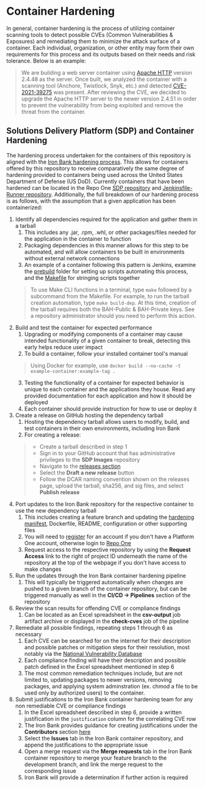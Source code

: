 # Container Hardening

In general, container hardening is the process of utilizing container
scanning tools to detect possible CVEs (Common Vulnerabilities & Exposures) 
and remediating them to minimize the attack surface of a container. 
Each individual, organization, or other entity may form their own requirements 
for this process and its outputs based on their needs and risk tolerance.
Below is an example:

> We are building a web server container using [Apache HTTP](https://httpd.apache.org/) version 2.4.48 as the server. 
> Once built, we analyzed the container with a scanning tool (Anchore, Twistlock, Snyk, etc.) 
> and detected [CVE-2021-39275](https://nvd.nist.gov/vuln/detail/CVE-2021-39275) was present. 
> After reviewing the CVE, we decided to upgrade the Apache HTTP server to the newer version 2.4.51 
> in order to prevent the vulnerability from being exploited and remove the threat from the container.

## Solutions Delivery Platform (SDP) and Container Hardening

The hardening process undertaken for the containers of this repository is 
aligned with the [Iron Bank hardening process](https://repo1.dso.mil/dsop/dccscr/-/tree/master). 
This allows for containers offered by this repository to receive comparatively 
the same degree of hardening provided to containers being used across the 
United States Department of Defense (US DoD).
Currently containers that have been hardened can be located in the 
Repo One [SDP repository](https://repo1.dso.mil/dsop/solutions-delivery-platform) and
[Jenkinsfile-Runner repository](https://repo1.dso.mil/dsop/opensource/jenkins/jenkinsfile-runner). 
Additionally, the full breakdown of our hardening process is as follows, 
with the assumption that a given application has been containerized:

1. Identify all dependencies required for the application and gather them in a tarball
    1. This includes any .jar, .rpm, .whl, or other packages/files needed for the application in the container to function
    2. Packaging dependencies in this manner allows for this step to be automated,
    and will allow containers to be built in environments without external network connections
    3. An example of a container following this pattern is Jenkins, examine the [prebuild](/jenkins/kubernetes/prebuild/) 
    folder for setting up scripts automating this process, 
    and the [Makefile](/jenkins/kubernetes/Makefile/) for stringing scripts together
    > To use Make CLI functions in a terminal, type `make`
    > followed by a subcommand from the Makefile.
    > For example, to run the tarball creation automation, type `make build-dep`.
    > At this time, creation of the tarball requires both the BAH-Public & BAH-Private keys.
    > See a repository administrator should you need to perform this action.
2. Build and test the container for expected performance
    1. Upgrading or modifying components of a container may cause intended functionality 
    of a given container to break, detecting this early helps reduce user impact
    2. To build a container, follow your installed container tool's manual
    > Using Docker for example, use `docker build --no-cache -t example-container:example-tag .`
    3. Testing the functionality of a container for expected behavior 
    is unique to each container and the applications they house. 
    Read any provided documentation for each application and how it should be deployed
    4. Each container should provide instruction for how to use or deploy it
3. Create a release on GitHub hosting the dependency tarball
    1. Hosting the dependency tarball allows users to modify, build, and 
    test containers in their own environments, including Iron Bank
    2. For creating a release:
    > - Create a tarball described in step 1
    > - Sign in to your GitHub account that has administrative privileges to the **SDP Images** repository
    > - Navigate to the [releases section](https://github.com/boozallen/sdp-images/releases)
    > - Select the **Draft a new release** button
    > - Follow the DCAR naming convention shown on the releases page, upload the tarball, sha256, and sig files, and select **Publish release**
4. Port updates to the Iron Bank repository for the respective container to use the new dependency tarball
    1. This includes creating a feature branch and updating the 
    [hardening manifest](https://repo1.dso.mil/dsop/dccscr/-/tree/master/hardening%20manifest), 
    Dockerfile, README, configuration or other supporting files
    2. You will need to [register](https://login.dso.mil/auth/realms/baby-yoda/protocol/openid-connect/registrations?client_id=account&response_type=code)
    for an account if you don't have a Platform One account, 
    otherwise login to [Repo One](https://repo1.dso.mil/)
    3. Request access to the respective repository by using the **Request Access** link
    to the right of project ID underneath the name of the repository 
    at the top of the webpage if you don't have access to make changes
5. Run the updates through the Iron Bank container hardening pipeline
    1. This will typically be triggered automatically when changes are pushed to a 
    given branch of the container repository, but can be triggered manually as well 
    in the **CI/CD -> Pipelines** section of the repository
6. Review the scan results for offending CVE or compliance findings
    1. Can be located as an Excel spreadsheet in the **csv-output** job artifact
    archive or displayed in the **check-cves** job of the pipeline
7. Remediate all possible findings, repeating steps 1 through 6 as necessary
    1. Each CVE can be searched for on the internet for their description and 
    possible patches or mitigation steps for their resolution, most notably
    via the [National Vulnerability Database](https://nvd.nist.gov/vuln/search)
    2. Each compliance finding will have their description and possible patch 
    defined in the Excel spreadsheet mentioned in step 6
    3. The most common remediation techniques include, but are not limited to, 
    updating packages to newer versions, removing packages, and applying 
    system adminstration (ex. chmod a file to be used only by authorized users) to the container.
8. Submit justifications to the Iron Bank container hardening team for any non remediable CVE or compliance findings
    1. In the Excel spreadsheet described in step 6, provide a written justification
    in the `justification` column for the correlating CVE row
    2. The Iron Bank provides guidance for creating justifications under
    the **Contributors** section [here](https://repo1.dso.mil/dsop/dccscr/-/tree/master)
    3. Select the **Issues** tab in the Iron Bank container repository, and append the justifications to the appropriate issue
    4. Open a merge request via the **Merge requests** tab in the Iron Bank 
    container repository to merge your feature branch to the development branch, 
    and link the merge request to the corresponding issue
    5. Iron Bank will provide a determination if further action is required